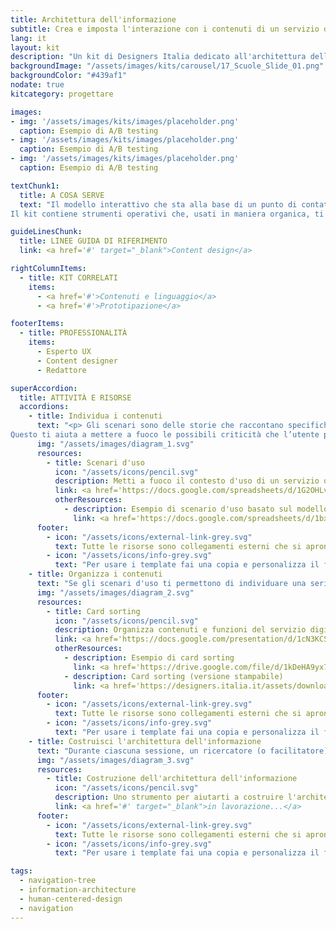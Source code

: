 ```yaml
---
title: Architettura dell'informazione
subtitle: Crea e imposta l'interazione con i contenuti di un servizio digitale
lang: it
layout: kit
description: "Un kit di Designers Italia dedicato all'architettura dell'informazione dei servizi digitali."
backgroundImage: "/assets/images/kits/carousel/17_Scuole_Slide_01.png"
backgroundColor: "#439af1"
nodate: true
kitcategory: progettare

images:
- img: '/assets/images/kits/images/placeholder.png'
  caption: Esempio di A/B testing
- img: '/assets/images/kits/images/placeholder.png'
  caption: Esempio di A/B testing
- img: '/assets/images/kits/images/placeholder.png'
  caption: Esempio di A/B testing

textChunk1:
  title: A COSA SERVE
  text: "Il modello interattivo che sta alla base di un punto di contatto digitale (o *touchpoint*) - ad esempio i percorsi di navigazione, l’organizzazione delle informazioni e la loro fruizione - è fondamentale per garantire efficienza ed efficacia al servizio stesso. L’architettura dell’informazione è la struttura che organizza e classifica i contenuti di un *touchpoint* e consente di definire le funzioni principali del servizio, le tipologie di contenuti da veicolare e le relazioni che intercorrono fra essi. In questo modo, permette di individuare le modalità ed i percorsi che condurranno l’utente a raggiungere i suoi obiettivi. 
Il kit contiene strumenti operativi che, usati in maniera organica, ti aiutano a progettare una architettura dell'informazione che garantisce all’utente di raggiungere i propri obiettivi in maniera immediata, rapida e intuitiva."

guideLinesChunk:
  title: LINEE GUIDA DI RIFERIMENTO
  link: <a href='#' target="_blank">Content design</a>

rightColumnItems:
  - title: KIT CORRELATI
    items:
      - <a href='#'>Contenuti e linguaggio</a>
      - <a href='#'>Prototipazione</a>

footerItems:
  - title: PROFESSIONALITÀ
    items:
      - Esperto UX
      - Content designer
      - Redattore

superAccordion:
  title: ATTIVITÀ E RISORSE
  accordions:
    - title: Individua i contenuti
      text: "<p> Gli scenari sono delle storie che raccontano specifiche vicende di utilizzo di un servizio digitale da parte di uno specifico utente, in uno specifico contesto; puoi usarli in modi diversi e con diversi scopi, a seconda del focus del progetto: qui trovi lo strumento <i>Scenari d'uso</i> come punto di partenza per ideare le caratteristiche del futuro touchpoint digitale del servizio, in termini di contenuti e funzioni che questo dovrebbe avere. Gli scenari solitamente hanno come soggetto una delle Personas di riferimento, e sono perciò un modo per trasporre quanto emerso dalla ricerca in idee per migliorare l’interazione con il servizio.</p> <p> Contestualizzare una Persona in uno Scenario d’uso ti è utile nella comprensione dei suoi obiettivi e a declinarli in sotto-obiettivi specifici.
Questo ti aiuta a mettere a fuoco le possibili criticità che l’utente potrebbe incontrare nell’interagire con il servizio digitale, sia nel caso della ri-progettazione un servizio digitale già esistente sia nel caso tu debba ipotizzare nuove soluzioni per implementazioni di servizi future.</p>"
      img: "/assets/images/diagram_1.svg"
      resources:
        - title: Scenari d'uso 
          icon: "/assets/icons/pencil.svg"
          description: Metti a fuoco il contesto d'uso di un servizio digitale 
          link: <a href='https://docs.google.com/spreadsheets/d/1G2OHLvQ25efMf_mSUA-DgKXs8PyT9fLK2eiA1BbCdhI/edit?usp=sharing'>Vai alla risorsa</a>
          otherResources:
            - description: Esempio di scenario d'uso basato sul modello comuni
              link: <a href='https://docs.google.com/spreadsheets/d/1bxHH3xV6QtGcl_0_IDLjGCjazzD4-9nWyDQqczWSdRc/edit?usp=sharing' target="_blank">Vai all'esempio</a>
      footer:
        - icon: "/assets/icons/external-link-grey.svg"
          text: Tutte le risorse sono collegamenti esterni che si aprono in una nuova finestra accordion 1.
        - icon: "/assets/icons/info-grey.svg"
          text: "Per usare i template fai una copia e personalizza il file: trovi le istruzioni nella prima pagina della risorsa accordion 1"
    - title: Organizza i contenuti
      text: "Se gli scenari d'uso ti permettono di individuare una serie di contenuti e funzioni potenziali per il servizio che stai progettando, l'attività di card sorting ti aiuterà a raggruppare, ordinare e declinare queste caratteristiche-chiave. L'attività di card sorting è infatti utile per individuare le macro-categorie in cui contenuti e funzioni sono raggruppati e i percorsi attraverso i quali si articolano. Serve anche a descrivere le tipologie di contenuti presenti nel sistema e le relazioni che intercorrono fra esse. Questo lavoro di catalogazione e raggruppamento è fondamentale per costruire e/o consolidare l’architettura dell’Informazione alla base del servizio digitale."
      img: "/assets/images/diagram_2.svg"
      resources:
        - title: Card sorting
          icon: "/assets/icons/pencil.svg"
          description: Organizza contenuti e funzioni del servizio digitale
          link: <a href='https://docs.google.com/presentation/d/1cN3KCS_sBkJpbeFPwobdkCPzMe1ulWxfbXwJU-dqq6Q/edit?usp=sharing' target="_blank">Vai alla risorsa</a>
          otherResources:
            - description: Esempio di card sorting
              link: <a href='https://drive.google.com/file/d/1kDeHA9yx7IUbeLFGwz8mmuZsdtVJ9HJ2/view?usp=sharing' target="_blank">Vai all'esempio</a>
            - description: Card sorting (versione stampabile) 
              link: <a href='https://designers.italia.it/assets/downloads/CoDesignWorkshop_Card%20sorting.pdf' target="_blank">Vai alla risorsa</a>
      footer:
        - icon: "/assets/icons/external-link-grey.svg"
          text: Tutte le risorse sono collegamenti esterni che si aprono in una nuova finestra. accordion 2
        - icon: "/assets/icons/info-grey.svg"
          text: "Per usare i template fai una copia e personalizza il file: trovi le istruzioni nella prima pagina della risorsa accordion 2"
    - title: Costruisci l'architettura dell'informazione
      text: "Durante ciascuna sessione, un ricercatore (o facilitatore) affianca il partecipante, descrivendo i task da svolgere, osservando l’interazione in modo diretto (senza interruzioni) e aspettando il termine di ogni operazione per approfondire con ulteriori domande."
      img: "/assets/images/diagram_3.svg"
      resources:
        - title: Costruzione dell'architettura dell'informazione 
          icon: "/assets/icons/pencil.svg"
          description: Uno strumento per aiutarti a costruire l'architettura informativa di un servizio digitale
          link: <a href='#' target="_blank">in lavorazione...</a>
      footer:
        - icon: "/assets/icons/external-link-grey.svg"
          text: Tutte le risorse sono collegamenti esterni che si aprono in una nuova finestra. accordion 3
        - icon: "/assets/icons/info-grey.svg"
          text: "Per usare i template fai una copia e personalizza il file: trovi le istruzioni nella prima pagina della risorsa. accordion 3"

tags:
  - navigation-tree
  - information-architecture
  - human-centered-design
  - navigation
---
```

